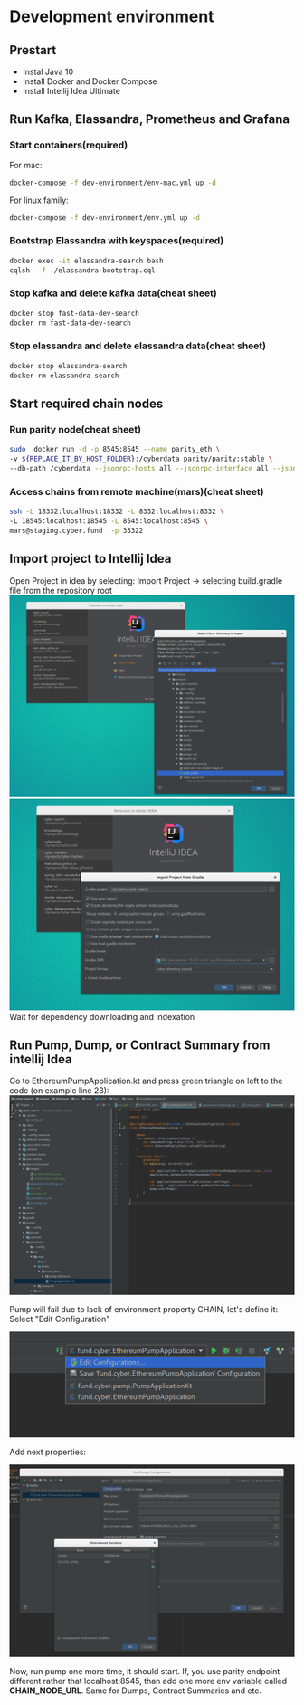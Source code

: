 # Development environment

## Prestart
* Instal Java 10
* Install Docker and Docker Compose
* Install Intellij Idea Ultimate

## Run Kafka, Elassandra, Prometheus and Grafana
### Start containers(required)
For mac:
```bash
docker-compose -f dev-environment/env-mac.yml up -d
```
For linux family:
```bash
docker-compose -f dev-environment/env.yml up -d
```
### Bootstrap Elassandra with keyspaces(required)
```bash
docker exec -it elassandra-search bash
cqlsh  -f ./elassandra-bootstrap.cql
```
### Stop kafka and delete kafka data(cheat sheet)
```bash
docker stop fast-data-dev-search
docker rm fast-data-dev-search
```
### Stop elassandra and delete elassandra data(cheat sheet)
```bash
docker stop elassandra-search
docker rm elassandra-search
```

## Start required chain nodes
### Run parity node(cheat sheet)
```bash
sudo  docker run -d -p 8545:8545 --name parity_eth \
-v ${REPLACE_IT_BY_HOST_FOLDER}:/cyberdata parity/parity:stable \
--db-path /cyberdata --jsonrpc-hosts all --jsonrpc-interface all --jsonrpc-threads 4
```

### Access chains from remote machine(mars)(cheat sheet)
```bash
ssh -L 18332:localhost:18332 -L 8332:localhost:8332 \
-L 18545:localhost:18545 -L 8545:localhost:8545 \
mars@staging.cyber.fund  -p 33322
```

## Import project to Intellij Idea
Open Project in idea by selecting: Import Project -> selecting build.gradle file from the repository root
![Select Build Gradle](images/select-build-gradle.png)
![Import Settings](images/gradle-settings.png)
Wait for dependency downloading and indexation

## Run Pump, Dump, or Contract Summary from intellij Idea
Go to EthereumPumpApplication.kt and press green triangle on left to the code (on example line 23):
![Start Pump](images/start-pump.png)

Pump will fail due to lack of environment property CHAIN, let's define it: Select "Edit Configuration"

![Select Edit Run Configuration](images/select-edit-configuration.png)

Add next properties:

![Add variables](images/add-environment-variables.png)

Now, run pump one more time, it should start. If, you use parity endpoint different rather that localhost:8545, than add
 one more env variable called **CHAIN_NODE_URL**. Same for Dumps, Contract Summaries and etc.
